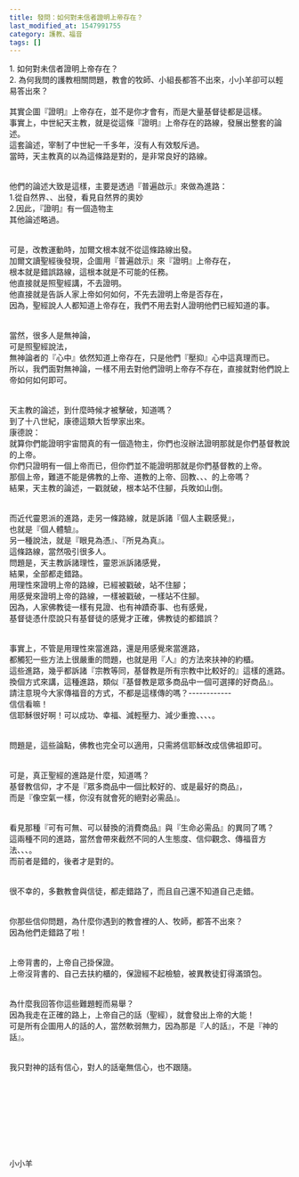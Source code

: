 ```yaml
---
title: 發問：如何對未信者證明上帝存在？
last_modified_at: 1547991755
category: 護教、福音
tags: []
---
```


<p>1.	如何對未信者證明上帝存在？<br/>2.	為何我問的護教相關問題，教會的牧師、小組長都答不出來，小小羊卻可以輕易答出來？<br/><!--more--><br/>其實企圖『證明』上帝存在，並不是你才會有，而是大量基督徒都是這樣。<br/>事實上，中世紀天主教，就是從這條『證明』上帝存在的路線，發展出整套的論述。<br/>這套論述，宰制了中世紀一千多年，沒有人有效駁斥過。<br/>當時，天主教真的以為這條路是對的，是非常良好的路線。<br/> <br/><br/>他們的論述大致是這樣，主要是透過『普遍啟示』來做為進路：<br/>1.從自然界、、出發，看見自然界的奧妙<br/>2.因此，『證明』有一個造物主<br/>其他論述略過。<br/> <br/><br/>可是，改教運動時，加爾文根本就不從這條路線出發。<br/>加爾文讀聖經後發現，企圖用『普遍啟示』來『證明』上帝存在，<br/>根本就是錯誤路線，這根本就是不可能的任務。<br/>他直接就是照聖經講，不去證明。<br/>他直接就是告訴人家上帝如何如何，不先去證明上帝是否存在，<br/>因為，聖經說人人都知道上帝存在，我們不用去對人證明他們已經知道的事。<br/> <br/><br/>當然，很多人是無神論，<br/>可是照聖經說法，<br/>無神論者的『心中』依然知道上帝存在，只是他們『壓抑』心中這真理而已。<br/>所以，我們面對無神論，一樣不用去對他們證明上帝存不存在，直接就對他們說上帝如何如何即可。<br/> <br/><br/>天主教的論述，到什麼時候才被擊破，知道嗎？<br/>到了十八世紀，康德這類大哲學家出來。<br/>康德說：<br/>就算你們能證明宇宙間真的有一個造物主，你們也沒辦法證明那就是你們基督教說的上帝。<br/>你們只證明有一個上帝而已，但你們並不能證明那就是你們基督教的上帝。<br/>那個上帝，難道不能是佛教的上帝、道教的上帝、回教、、、的上帝嗎？<br/>結果，天主教的論述，一戳就破，根本站不住腳，兵敗如山倒。<br/> <br/><br/>而近代靈恩派的進路，走另一條路線，就是訴諸『個人主觀感覺』，<br/>也就是『個人體驗』。<br/>另一種說法，就是『眼見為憑』、『所見為真』。<br/>這條路線，當然吸引很多人。<br/>問題是，天主教訴諸理性，靈恩派訴諸感覺，<br/>結果，全部都走錯路。<br/>用理性來證明上帝的路線，已經被戳破，站不住腳；<br/>用感覺來證明上帝的路線，一樣被戳破，一樣站不住腳。<br/>因為，人家佛教徒一樣有見證、也有神蹟奇事、也有感覺，<br/>基督徒憑什麼說只有基督徒的感覺才正確，佛教徒的都錯誤？<br/> <br/><br/>事實上，不管是用理性來當進路，還是用感覺來當進路，<br/>都觸犯一些方法上很嚴重的問題，也就是用『人』的方法來扶神的約櫃。<br/>這些進路，幾乎都訴諸『宗教等同，基督教是所有宗教中比較好的』這樣的進路。<br/>換個方式來講，這種進路，類似『基督教是眾多商品中一個可選擇的好商品』。<br/>請注意現今大家傳福音的方式，不都是這樣傳的嗎？------------<br/>信信看嘛！<br/>信耶穌很好啊！可以成功、幸福、減輕壓力、減少重擔、、、、。<br/> <br/><br/>問題是，這些論點，佛教也完全可以適用，只需將信耶穌改成信佛祖即可。<br/> <br/><br/>可是，真正聖經的進路是什麼，知道嗎？<br/>基督教信仰，才不是『眾多商品中一個比較好的、或是最好的商品』，<br/>而是『像空氣一樣，你沒有就會死的絕對必需品』。<br/> <br/><br/>看見那種『可有可無、可以替換的消費商品』與『生命必需品』的異同了嗎？<br/>這兩種不同的進路，當然會帶來截然不同的人生態度、信仰觀念、傳福音方法、、、。<br/>而前者是錯的，後者才是對的。<br/> <br/><br/>很不幸的，多數教會與信徒，都走錯路了，而且自己還不知道自己走錯。<br/> <br/><br/>你那些信仰問題，為什麼你遇到的教會裡的人、牧師，都答不出來？<br/>因為他們走錯路了啦！<br/> <br/><br/>上帝背書的，上帝自己掛保證。<br/>上帝沒背書的、自己去扶約櫃的，保證經不起檢驗，被異教徒釘得滿頭包。<br/> <br/><br/>為什麼我回答你這些難題輕而易舉？<br/>因為我走在正確的路上，上帝自己的話（聖經），就會發出上帝的大能！<br/>可是所有企圖用人的話的人，當然軟弱無力，因為那是『人的話』，不是『神的話』。<br/> <br/><br/>我只對神的話有信心，對人的話毫無信心，也不跟隨。<br/><br/><br/><br/><br/><br/><br/><br/><br/><br/>小小羊<br/><br/><br/><br/><br/><br/><br/>
</p>
